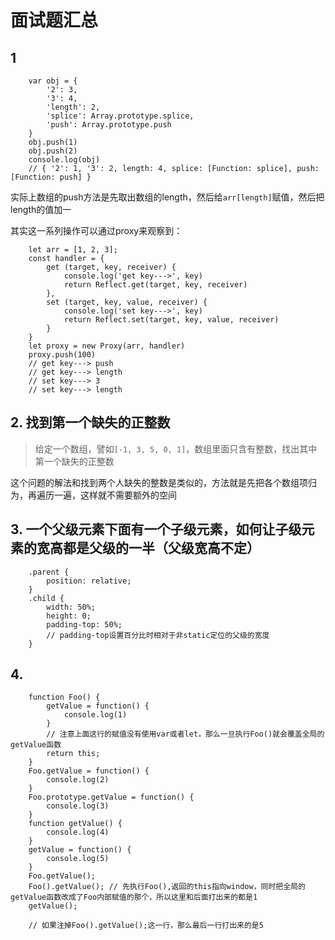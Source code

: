 # 面试题汇总

## 1

```
    var obj = {
        '2': 3,
        '3': 4,
        'length': 2,
        'splice': Array.prototype.splice,
        'push': Array.prototype.push
    }
    obj.push(1)
    obj.push(2)
    console.log(obj)
    // { '2': 1, '3': 2, length: 4, splice: [Function: splice], push: [Function: push] }
```

实际上数组的push方法是先取出数组的length，然后给`arr[length]`赋值，然后把length的值加一

其实这一系列操作可以通过proxy来观察到：

```
    let arr = [1, 2, 3];
    const handler = {
        get (target, key, receiver) {
            console.log('get key--->', key)
            return Reflect.get(target, key, receiver)
        },
        set (target, key, value, receiver) {
            console.log('set key--->', key)
            return Reflect.set(target, key, value, receiver)
        }
    }
    let proxy = new Proxy(arr, handler)
    proxy.push(100)
    // get key---> push
    // get key---> length
    // set key---> 3
    // set key---> length

```

## 2. 找到第一个缺失的正整数

> 给定一个数组，譬如`[-1, 3, 5, 0, 1]`，数组里面只含有整数，找出其中第一个缺失的正整数


这个问题的解法和找到两个人缺失的整数是类似的，方法就是先把各个数组项归为，再遍历一遍，这样就不需要额外的空间


## 3. 一个父级元素下面有一个子级元素，如何让子级元素的宽高都是父级的一半（父级宽高不定）

```
    .parent {
        position: relative;
    }
    .child {
        width: 50%;
        height: 0;
        padding-top: 50%;
        // padding-top设置百分比时相对于非static定位的父级的宽度
    }
```

## 4.

```
    function Foo() {
        getValue = function() {     
            console.log(1)     
        }     
        // 注意上面这行的赋值没有使用var或者let，那么一旦执行Foo()就会覆盖全局的getValue函数
        return this;
    } 
    Foo.getValue = function() {     
        console.log(2) 
    } 
    Foo.prototype.getValue = function() {     
        console.log(3) 
    }  
    function getValue() {     
        console.log(4) 
    } 
    getValue = function() {     
        console.log(5) 
    } 
    Foo.getValue(); 
    Foo().getValue(); // 先执行Foo(),返回的this指向window，同时把全局的getValue函数改成了Foo内部赋值的那个，所以这里和后面打出来的都是1
    getValue();

    // 如果注掉Foo().getValue();这一行，那么最后一行打出来的是5

```